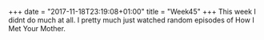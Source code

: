+++
date = "2017-11-18T23:19:08+01:00"
title = "Week45"
+++
This week I didnt do much at all. I pretty much just watched random episodes of How I Met Your Mother.
